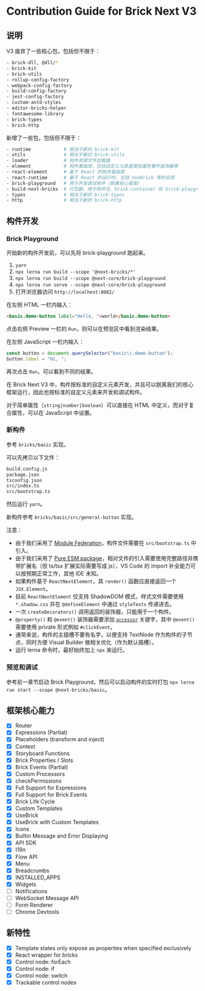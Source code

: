# Contribution Guide for Brick Next V3

## 说明

V3 废弃了一些核心包，包括但不限于：

```bash
- brick-dll, @dll/*
- brick-kit
- brick-utils
- rollup-config-factory
- webpack-config-factory
- build-config-factory
- jest-config-factory
- custom-antd-styles
- editor-bricks-helper
- fontawesome-library
- brick-types
- brick-http
```

新增了一些包，包括但不限于：

```bash
- runtime            # 相当于新的 brick-kit
- utils              # 相当于新的 brick-utils
- loader             # 构件资源文件加载器
- element            # 构件基础库，包括自定义元素基类和属性事件装饰器等
- react-element      # 基于 React 的构件基础库
- react-runtime      # 基于 React 的运行时，包括 UseBrick 等的实现
- brick-playground   # 用于开发调试构件（脱离核心框架）
- build-next-bricks  # 打包器，用于构件包、brick-container 和 brick-playground
- types              # 相当于新的 brick-types
- http               # 相当于新的 brick-http
```

## 构件开发

### Brick Playground

开始新的构件开发前，可以先将 brick-playground 跑起来。

1. `yarn`
2. `npx lerna run build --scope '@next-bricks/*'`
3. `npx lerna run build --scope @next-core/brick-playground`
4. `npx lerna run serve --scope @next-core/brick-playground`
5. 打开浏览器访问 `http://localhost:8082/`

在左侧 HTML 一栏内输入：

```html
<basic.demo-button label="Hello, ">world</basic.demo-button>
```

点击右侧 Preview 一栏的 `Run`，则可以在预览区中看到渲染结果。

在左侧 JavaScript 一栏内输入：

```javascript
const button = document.querySelector("basic\\.demo-button");
button.label = "Hi, ";
```

再次点击 `Run`，可以看到不同的结果。

在 Brick Next V3 中，构件按标准的自定义元素开发，并且可以脱离我们的核心框架运行，因此也按标准的自定义元素来开发和调试构件。

对于简单属性（`string|number|boolean`）可以直接在 HTML 中定义，而对于复合属性，可以在 JavaScript 中设置。

### 新构件

参考 `bricks/basic` 实现。

可以先拷贝以下文件：

```bash
build.config.js
package.json
tsconfig.json
src/index.ts
src/bootstrap.ts
```

然后运行 `yarn`。

新构件参考 `bricks/basic/src/general-button` 实现。

注意：

- 由于我们采用了 [Module Federation](https://webpack.js.org/concepts/module-federation/)，构件文件需要在 `src/bootstrap.ts` 中引入。
- 由于我们采用了 [Pure ESM package](https://gist.github.com/sindresorhus/a39789f98801d908bbc7ff3ecc99d99c)，相对文件的引入需要使用完整路径并携带扩展名（但 ts/tsx 扩展实际需要写成 js），VS Code 的 import 补全能力可以按预期正常工作，其他 IDE 未知。
- 如果构件基于 `ReactNextElement`，其 `render()` 函数应直接返回一个 `JSX.Element`。
- 目前 `ReactNextElement` 仅支持 ShadowDOM 模式，样式文件需要使用 `*.shadow.css` 并在 `@defineElement` 中通过 `styleTexts` 传递进去。
- 一次 `createDecorators()` 调用返回的装饰器，只能用于一个构件。
- `@property()` 和 `@event()` 装饰器需要添加 [`accessor`](https://www.typescriptlang.org/docs/handbook/release-notes/typescript-4-9.html#a-nameauto-accessors-in-classes-auto-accessors-in-classes) 关键字，其中 `@event()` 需要使用 private 形式例如 `#clickEvent`。
- 通常来说，构件的主插槽不要有名字，以便支持 TextNode 作为构件的子节点，同时方便 Visual Builder 做相关优化（作为默认插槽）。
- 运行 lerna 命令时，最好始终加上 `npx` 来运行。

### 预览和调试

参考前一章节启动 Brick Playground，然后可以启动构件的实时打包 `npx lerna run start --scope @next-bricks/basic`。

## 框架核心能力

- [x] Router
- [x] Expressions (Partial)
- [x] Placeholders (transform and inject)
- [x] Context
- [x] Storyboard Functions
- [x] Brick Properties / Slots
- [x] Brick Events (Partial)
- [x] Custom Processors
- [x] checkPermissions
- [x] Full Support for Expressions
- [x] Full Support for Brick Events
- [x] Brick Life Cycle
- [x] Custom Templates
- [x] UseBrick
- [x] UseBrick with Custom Templates
- [x] Icons
- [x] Builtin Message and Error Displaying
- [x] API SDK
- [x] I18n
- [x] Flow API
- [x] Menu
- [x] Breadcrumbs
- [x] INSTALLED_APPS
- [x] Widgets
- [ ] Notifications
- [ ] WebSocket Message API
- [ ] Form Renderer
- [ ] Chrome Devtools

## 新特性

- [x] Template states only expose as properties when specified exclusively
- [x] React wrapper for bricks
- [x] Control node: forEach
- [x] Control node: if
- [x] Control node: switch
- [x] Trackable control nodes
